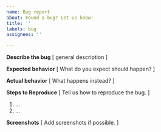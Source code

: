 ```yaml
---
name: Bug report
about: Found a bug? Let us know!
title: ''
labels: bug
assignees: ''

---
```


**Describe the bug**
[ general description ]

**Expected behavior**
[ What do you expect should happen? ]

**Actual behavior**
[ What happens instead? ]

**Steps to Reproduce**
[ Tell us how to reproduce the bug. ]
1. ...
2. ...

**Screenshots**
[ Add screenshots if possible. ]
